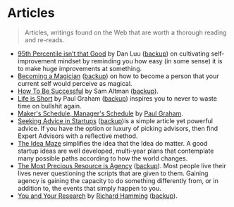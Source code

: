 # Articles

> Articles, writings found on the Web that are worth a thorough reading and re-reads.

- [95th Percentile isn’t that Good](https://danluu.com/p95-skill/) by Dan Luu ([backup](/backup/95th-percentile-isnt-that-good.html)) on cultivating self-improvement mindset by reminding you how easy (in some sense) it is to make huge improvements at something.
- [Becoming a Magician](https://autotranslucence.wordpress.com/2018/03/30/becoming-a-magician/) ([backup](/backup/becoming-a-magician)) on how to become a person that your current self would perceive as magical.
- [How To Be Successful](https://blog.samaltman.com/how-to-be-successful) by Sam Altman ([backup](/backup/how-to-be-successful)).
- [Life is Short](http://paulgraham.com/vb.html) by Paul Graham ([backup](/backup/life-is-short)) inspires you to never to waste time on bullshit again.
- [Maker's Schedule, Manager's Schedule](http://paulgraham.com/makersschedule.html) by [Paul Graham](https://en.wikipedia.org/wiki/Paul_Graham_(programmer)).
- [Seeking Advice in Startups](https://nuances.substack.com/p/seeking-advice-in-startups) ([backup](/backup/seeking-advice-in-startups.pdf))is a simple article yet powerful advice. If you have the option or luxury of picking advisors, then find Expert Advisors with a reflective method.
- [The Idea Maze](https://cdixon.org/2013/08/04/the-idea-maze) simplifies the idea that the Idea do matter. A good startup ideas are well developed, multi-year plans that contemplate many possible paths according to how the world changes.
- [The Most Precious Resource is Agency](https://simonsarris.substack.com/p/the-most-precious-resource-is-agency) ([backup](/backup/the-most-precious-resource-is-agency.pdf)). Most people live their lives never questioning the scripts that are given to them. Gaining agency is gaining the capacity to do something differently from, or in addition to, the events that simply happen to you.
- [You and Your Research](https://www.cs.utexas.edu/users/dahlin/bookshelf/hamming.html) by [Richard Hamming](https://en.wikipedia.org/wiki/Richard_Hamming) ([backup](/backup/you-and-your-research)).
